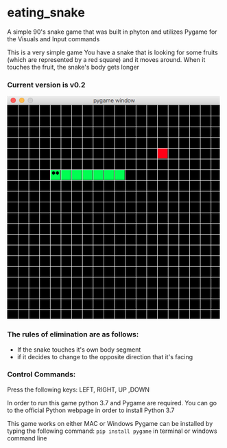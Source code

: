 # eating_snake
A simple 90's snake game that was built in phyton and utilizes Pygame for the Visuals and Input commands 

This is a very simple game
You have a snake that is looking for some fruits (which are represented by a red square) and it moves around. When it touches the fruit, the snake's body gets longer

### Current version is v0.2
![](https://github.com/abel09011/eating_snake/blob/master/eating_snake/visuals/v0.2%20visuals.png)

### The rules of elimination are as follows:
- If the snake touches it's own body segment 
- if it decides to change to the opposite direction that it's facing

### Control Commands:
Press the following keys: LEFT, RIGHT, UP ,DOWN 

In order to run this game python 3.7 and Pygame are required.
You can go to the official Python webpage in order to install Python 3.7


This game works on either MAC or Windows
Pygame can be installed by typing the following command: 
`pip install pygame` in terminal or windows command line

